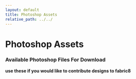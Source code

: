 ```yaml
---
layout: default
title: Photoshop Assets
relative_path: ../../
---
```


# Photoshop Assets

### Available Photoshop Files For Download
**use these if you would like to contribute designs to fabric8**

